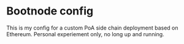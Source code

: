 # Bootnode config

This is my config for a custom PoA side chain deployment based on Ethereum. Personal experiement only, no long up and running.
 
